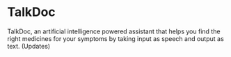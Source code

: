 # TalkDoc


TalkDoc, an artificial intelligence powered assistant that helps you find the right medicines for your symptoms by taking input as speech and output as text. (Updates) 
